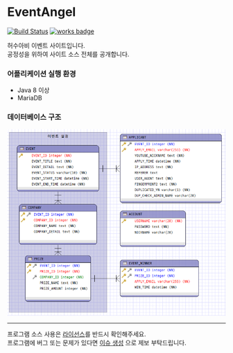 # EventAngel
[![Build Status](https://travis-ci.org/horyu1234/EventAngel.svg?branch=master)](https://travis-ci.org/horyu1234/EventAngel)
[![works badge](https://cdn.rawgit.com/nikku/works-on-my-machine/v0.2.0/badge.svg)](https://github.com/nikku/works-on-my-machine)

허수아비 이벤트 사이트입니다.  
공정성을 위하여 사이트 소스 전체를 공개합니다.  


### 어플리케이션 실행 환경
- Java 8 이상
- MariaDB


### 데이터베이스 구조
![works badge](https://raw.githubusercontent.com/horyu1234/EventAngel/master/assets/EventAngel-DatabaseStruct%20v1.8.0.PNG)


---

프로그램 소스 사용은 [라이선스](https://github.com/horyu1234/EventAngel/blob/master/LICENSE.md)를 반드시 확인해주세요.  
프로그램에 버그 또는 문제가 있다면 [이슈 생성](https://github.com/horyu1234/EventAngel/issues/new) 으로 제보 부탁드립니다.
